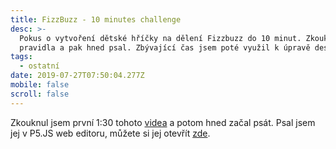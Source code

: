 ```yaml
---
title: FizzBuzz - 10 minutes challenge
desc: >-
  Pokus o vytvoření dětské hříčky na dělení Fizzbuzz do 10 minut. Zkouknul jsem
  pravidla a pak hned psal. Zbývající čas jsem poté využil k úpravě designu.
tags:
  - ostatní
date: 2019-07-27T07:50:04.277Z
mobile: false
scroll: false
---
```

Zkouknul jsem první 1:30 tohoto [videa](https://www.youtube.com/watch?v=QPZ0pIK_wsc) a potom hned začal psát.
Psal jsem jej v P5.JS web editoru, můžete si jej otevřít [zde](https://editor.p5js.org/sirluky/sketches/__Z3ZeH5B).


<script>
let counter = 1;
let ymove = 0;

function setup() {
  createCanvas(400, 400);
  frameRate(30)
}

function draw() {
  background(220);
  for (let i = counter; i < counter + 7; i++) {
    let atext = ""
    if (i % 3 === 0) {
      atext += "Fizz"
    }
    if (i % 5 === 0) {
      atext += "Buzz"
    }
    text("Turn: " + counter, 20, 20)
    push()
    textAlign(CENTER)
    textSize(30)
    const numorbuzz = atext.length > 0 ? atext : i;
    if (i % 2 === 1) {
      fill(150,150,255)
    } else {
      fill(255, 150, 150);
    }
    rectMode(CENTER)
    rect(i % 2 === 0 ? 300 : 100, (i - counter) * 80 - ymove-10,150,50)
    fill(255,255,255)
    text(numorbuzz, i % 2 === 0 ? 300 : 100, (i - counter) * 80 - ymove)
    pop()

  }

  if (ymove % 80 === 0) {
    ymove = 0
    counter++;

  }
  ymove += 10;
}
</script>
